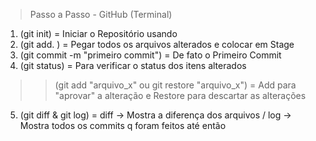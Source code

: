 > Passo a Passo - GitHub (Terminal)

1. (git init) = Iniciar o Repositório usando
2. (git add. ) = Pegar todos os arquivos alterados e colocar em Stage
3. (git commit -m "primeiro commit") = De fato o Primeiro Commit
4. (git status) = Para verificar o status dos itens alterados
>> (git add "arquivo_x" ou git restore "arquivo_x") = Add para "aprovar" a alteração e Restore para descartar as alterações
5. (git diff & git log) = diff -> Mostra a diferença dos arquivos / log -> Mostra todos os commits q foram feitos até então